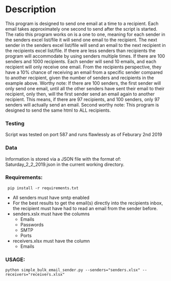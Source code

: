 
# Description
This program is designed to send one email at a time to a recipient. Each email takes approximately one second to send after the script is started.
The ratio this program works on is a one to one, meaning for each sender in the senders excel list/file it will send one email to the recipient. The next sender in the senders excel list/file will send an email to the next recipient in the recipients excel list/file. If there are less senders than recipients the program will accommodate by using senders multiple times. If there are 100 senders and 1000 recipients. Each sender will send 10 emails, and each recipient will only receive one email. From the recipients perspective, they have a 10% chance of receiving an email from a specific sender compared to another recipient, given the number of senders and recipients in the example above.
Worthy note: If there are 100 senders, the first sender will only send one email, until all the other senders have sent their email to their recipient, only then, will the first sender send an email again to another recipient. This means, if there are 97 recipients, and 100 senders, only 97 senders will actually send an email.
Second worthy note: This program is designed to send the same html to ALL recipients.
### Testing
 Script was tested on port 587 and runs flawlessly as of Feburary 2nd 2019

### Data
Information is stored via a JSON file with the format of: Saturday_2_2_2019.json in the current working directory.

### Requirements:

     pip install -r requirements.txt

 - All senders must have smtp enabled
 - For the best results to get the email(s) directly into the recipients
   inbox, the recipient must have had to read an email from the sender
   before.
 - senders.xslx must have the columns
   - Emails
   - Passwords
   - SMTP
   - Ports
 - receivers.xlsx must have the column
    -  Emails

### USAGE:
	python simple_bulk_email_sender.py --senders="senders.xlsx" --receivers="receivers.xlsx"
